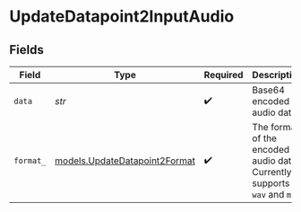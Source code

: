 # UpdateDatapoint2InputAudio


## Fields

| Field                                                                     | Type                                                                      | Required                                                                  | Description                                                               |
| ------------------------------------------------------------------------- | ------------------------------------------------------------------------- | ------------------------------------------------------------------------- | ------------------------------------------------------------------------- |
| `data`                                                                    | *str*                                                                     | :heavy_check_mark:                                                        | Base64 encoded audio data.                                                |
| `format_`                                                                 | [models.UpdateDatapoint2Format](../models/updatedatapoint2format.md)      | :heavy_check_mark:                                                        | The format of the encoded audio data. Currently supports `wav` and `mp3`. |